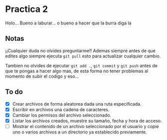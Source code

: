 # Practica 2

Holo...
Bueno a laburar... o bueno a hacer que la burra diga la

## Notas

¡¡Cualquier duda no olvides preguntarme!!
Ademas siempre antes de que edites algo siempre ejecuta `git pull`
esto para actualizar cualquier cambio.

Tambien no olvides de ejecutar `git add .`, `git commit` y `git push`
antes de que te pongas a hacer algo mas, de esta forma no tener problemas
al momento de subir el codigo y eso...

## To do

- [x] Crear archivos de forma aleatorea dada una ruta especificada.
- [x] Escribir en archivos una cadena de caracteres.
- [x] Cambiar los permisos del archivo seleccionado. 
- [x] Listar los archivos creados, muestre su tamaño, fecha y hora de acceso.
- [ ] Mostrar el contenido de un archivo seleccionado por el usuario y copie uno o varios archivos a
        un directorio ya establecido previamente.
